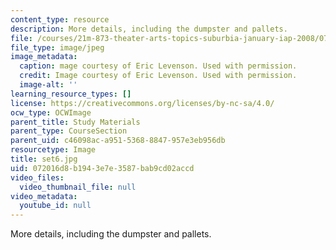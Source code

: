 ```yaml
---
content_type: resource
description: More details, including the dumpster and pallets.
file: /courses/21m-873-theater-arts-topics-suburbia-january-iap-2008/072016d8b1943e7e3587bab9cd02accd_set6.jpg
file_type: image/jpeg
image_metadata:
  caption: mage courtesy of Eric Levenson. Used with permission.
  credit: Image courtesy of Eric Levenson. Used with permission.
  image-alt: ''
learning_resource_types: []
license: https://creativecommons.org/licenses/by-nc-sa/4.0/
ocw_type: OCWImage
parent_title: Study Materials
parent_type: CourseSection
parent_uid: c46098ac-a951-5368-8847-957e3eb956db
resourcetype: Image
title: set6.jpg
uid: 072016d8-b194-3e7e-3587-bab9cd02accd
video_files:
  video_thumbnail_file: null
video_metadata:
  youtube_id: null
---
```

More details, including the dumpster and pallets.